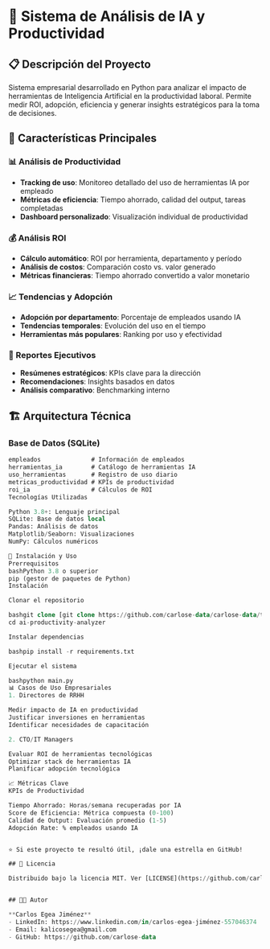 # 🤖 Sistema de Análisis de IA y Productividad

## 📋 Descripción del Proyecto

Sistema empresarial desarrollado en Python para analizar el impacto de herramientas de Inteligencia Artificial en la productividad laboral. Permite medir ROI, adopción, eficiencia y generar insights estratégicos para la toma de decisiones.

## 🎯 Características Principales

### 📊 Análisis de Productividad
- **Tracking de uso**: Monitoreo detallado del uso de herramientas IA por empleado
- **Métricas de eficiencia**: Tiempo ahorrado, calidad del output, tareas completadas
- **Dashboard personalizado**: Visualización individual de productividad

### 💰 Análisis ROI
- **Cálculo automático**: ROI por herramienta, departamento y período
- **Análisis de costos**: Comparación costo vs. valor generado
- **Métricas financieras**: Tiempo ahorrado convertido a valor monetario

### 📈 Tendencias y Adopción
- **Adopción por departamento**: Porcentaje de empleados usando IA
- **Tendencias temporales**: Evolución del uso en el tiempo
- **Herramientas más populares**: Ranking por uso y efectividad

### 📝 Reportes Ejecutivos
- **Resúmenes estratégicos**: KPIs clave para la dirección
- **Recomendaciones**: Insights basados en datos
- **Análisis comparativo**: Benchmarking interno

## 🏗️ Arquitectura Técnica

### Base de Datos (SQLite)
```sql
empleados              # Información de empleados
herramientas_ia        # Catálogo de herramientas IA
uso_herramientas       # Registro de uso diario
metricas_productividad # KPIs de productividad
roi_ia                 # Cálculos de ROI
Tecnologías Utilizadas

Python 3.8+: Lenguaje principal
SQLite: Base de datos local
Pandas: Análisis de datos
Matplotlib/Seaborn: Visualizaciones
NumPy: Cálculos numéricos

🚀 Instalación y Uso
Prerrequisitos
bashPython 3.8 o superior
pip (gestor de paquetes de Python)
Instalación

Clonar el repositorio

bashgit clone [git clone https://github.com/carlose-data/carlose-data/tree/main/projects/ai-productivity-analyzer]
cd ai-productivity-analyzer

Instalar dependencias

bashpip install -r requirements.txt

Ejecutar el sistema

bashpython main.py
📊 Casos de Uso Empresariales
1. Directores de RRHH

Medir impacto de IA en productividad
Justificar inversiones en herramientas
Identificar necesidades de capacitación

2. CTO/IT Managers

Evaluar ROI de herramientas tecnológicas
Optimizar stack de herramientas IA
Planificar adopción tecnológica

📈 Métricas Clave
KPIs de Productividad

Tiempo Ahorrado: Horas/semana recuperadas por IA
Score de Eficiencia: Métrica compuesta (0-100)
Calidad de Output: Evaluación promedio (1-5)
Adopción Rate: % empleados usando IA


⭐ Si este proyecto te resultó útil, ¡dale una estrella en GitHub!

## 📄 Licencia

Distribuido bajo la licencia MIT. Ver [LICENSE](https://github.com/carlose-data/carlose-data/blob/main/projects/ai-productivity-analyzer/LICENSE) para más información.


## 👨‍💻 Autor

**Carlos Egea Jiménez**
- LinkedIn: https://www.linkedin.com/in/carlos-egea-jiménez-557046374
- Email: kalicosegea@gmail.com
- GitHub: https://github.com/carlose-data
